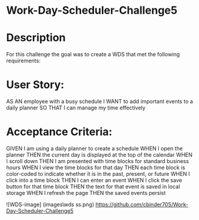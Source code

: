 # Work-Day-Scheduler-Challenge5

# Description

For this challenge the goal was to create a WDS that met the following requirements:

# User Story:

AS AN employee with a busy schedule
I WANT to add important events to a daily planner
SO THAT I can manage my time effectively

# Acceptance Criteria:

GIVEN I am using a daily planner to create a schedule
WHEN I open the planner
THEN the current day is displayed at the top of the calendar
WHEN I scroll down
THEN I am presented with time blocks for standard business hours
WHEN I view the time blocks for that day
THEN each time block is color-coded to indicate whether it is in the past, present, or future
WHEN I click into a time block
THEN I can enter an event
WHEN I click the save button for that time block
THEN the text for that event is saved in local storage
WHEN I refresh the page
THEN the saved events persist

![WDS-image] (images\wds ss.png)
https://github.com/cbinder705/Work-Day-Scheduler-Challenge5
